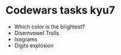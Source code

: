 # Codewars tasks kyu7

- Which color is the brightest?
- Disemvowel Trolls
- Isograms
- Digits explosion
